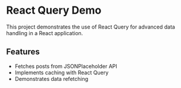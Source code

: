 # React Query Demo

This project demonstrates the use of React Query for advanced data handling in a React application.

## Features

- Fetches posts from JSONPlaceholder API
- Implements caching with React Query
- Demonstrates data refetching
